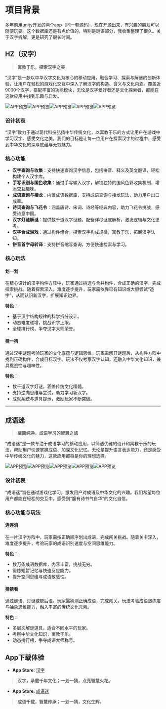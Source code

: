 # 项目背景
多年前用unity开发的两个app（同一套源码），现在开源出来，有兴趣的朋友可以随便玩耍。这个数据库还是有点价值的，特别是谜语部分，我收集整理了很久。关于汉字拆解，更是研究了很长时间。

## HZ（汉字）

> **寓教于乐，探索汉字之美**

“汉字”是一款以中华汉字文化为核心的移动应用，融合学习、探索与解谜的创新体验，让用户在轻松的游戏化交互中深入了解汉字的构造、含义与文化内涵。覆盖近9000个汉字，搭配丰富的功能模块，无论是汉字爱好者还是文化探索者，都能在这款应用中找到乐趣与启发。

![APP预览](AppPreview/hz_1.jpg)![APP预览](AppPreview/hz_1.jpg)![APP预览](AppPreview/hz_3.jpg)![APP预览](AppPreview/hz_4.jpg)![APP预览](AppPreview/hz_5.jpg)

### 设计初衷

“汉字”致力于通过现代科技弘扬中华传统文化，以寓教于乐的方式让用户在游戏中学习汉字、感受文化之美。我们的目标是让每一位用户在探索汉字的过程中，感受到中华文化的深厚底蕴与无穷魅力。

### 核心功能

- **汉字查询与收集**：支持快速查询汉字信息，包括拼音、释义及英文翻译，轻松构建个人汉字库。
- **手写识别与国色收集**：通过手写输入汉字，解锁独特的国风色彩收集机制，增添交互趣味。
- **成语查询与接龙**：内置成语数据库，支持成语查询与接龙玩法，助力用户出口成章。
- **诗词查询与飞花令**：涵盖唐诗、宋词、诗经等经典内容，助力飞花令挑战，感受诗意中国。
- **汉字灯谜解谜**：提供数千道汉字谜题，配备详尽谜底解析，激发逻辑与文化思考。
- **汉字合成游戏**：通过构件组合，探索汉字构成规律，寓教于乐，拓展汉字认知。
- **拼音首字母转译**：支持拼音缩写查询，方便快速检索与学习。

### 核心玩法

#### 划一划

在精心设计的汉字构件方阵中，玩家通过挑选与合并构件，合成正确的汉字，完成探索挑战。随着探索深入，难度逐步提升，玩家需依靠已有知识或大胆尝试“造字”，从而认识新汉字，扩展知识边界。

**特色**：
- 基于汉字结构规律的科学拆分设计。
- 动态难度递增，挑战识字上限。
- 全球排行榜，争夺汉字大师荣誉。

#### 猜一猜

通过汉字谜题考验玩家的文化底蕴与逻辑思维。玩家需解开谜题后，从构件方阵中找到正确构件，合成目标汉字。玩法不仅考察汉字认知，还融入中华文化知识，兼具挑战性与趣味性。

**特色**：
- 数千道汉字灯谜，涵盖传统文化精髓。
- 支持逆向思维与尝试，助力学习新汉字。
- 成就系统与道具提示，激励玩家不断突破。

---

## 成语迷

> **至简纯净，成语学习的智慧之旅**

“成语迷”是一款专注于成语学习的移动应用，以简洁优雅的设计和寓教于乐的玩法，帮助用户快速掌握成语、加深文化记忆。无论是提升语言表达能力，还是感受中华传统文化的魅力，这款应用都将是你的理想选择。

![APP预览](AppPreview/cy_1.jpg)![APP预览](AppPreview/cy_2.jpg)![APP预览](AppPreview/cy_3.jpg)![APP预览](AppPreview/cy_4.jpg)![APP预览](AppPreview/cy_5.jpg)

### 设计初衷

“成语迷”旨在通过游戏化学习，激发用户对成语及中华文化的兴趣。我们希望每位用户都能在轻松的交互中，感受到“腹有诗书气自华”的文化自信。

### 核心功能与玩法

#### 连连消

在一片汉字方阵中，玩家需按正确顺序划出成语，完成闯关挑战。随着关卡深入，难度逐步提升，考验玩家的成语识别速度与空间思维能力。

**特色**：
- 数万条成语数据库，内容丰富，挑战无穷。
- 锻炼短暂记忆与快速反应能力。
- 提升空间思维与成语敏感性。

#### 猜猜看

通过谜语、灯谜或歇后语，玩家需猜测正确成语，完成闯关。玩法考验成语熟练度与抽象思维能力，融入丰富的传统文化元素。

**特色**：
- 多层次解谜道具，适合不同水平的玩家。
- 考察中华文化知识，寓教于乐。
- 动态排行榜，争夺成语大师称号。


## App下载体验

- **App Store**: [汉字](https://apps.apple.com/cn/app/%E6%B1%89%E5%AD%97/id1450896243)

> **汉字，承载千年文化；一划一猜，点亮智慧火花。**

- **App Store**: [成语迷](https://apps.apple.com/cn/app/%E6%88%90%E8%AF%AD%E8%BF%B7/id1469655291)

> **成语千载，智慧传承；一划一猜，文化生辉。**
